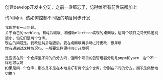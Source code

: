 创建develop开发主分支，之前一直都忘了，记得给所有前后端都加上

询问阿ni，该如何控制不同版的项目同步开发
```
我现在有一点问题。
关于自己的tweblog，有纯后端版、和借助electron实现的桌面版，这两个项目之间代码差别很小，但它们是两个仓库。
现在的问题是，我改进纯后端版后，要在桌面版再手动进行更改，很麻烦
你有遇到过这种情况吗，一般要怎样保持同步开发啊

是应该在同一个仓库里不同的的分支吗，但两个项目的包管理器分别是pnpm和yarn，这个不一样也可以吗
如果是同一个仓库，那么是不是在本地最好有两个这个仓库，分别在不同的分支。而不是频繁地切换？

```
